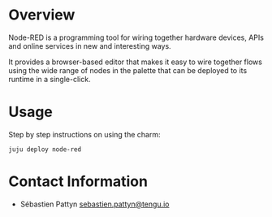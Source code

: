 # Overview

Node-RED is a programming tool for wiring together hardware devices, APIs and online services in new and interesting ways.

It provides a browser-based editor that makes it easy to wire together flows using the wide range of nodes in the palette that can be deployed to its runtime in a single-click.

# Usage

Step by step instructions on using the charm:
```
juju deploy node-red
```

# Contact Information

 - Sébastien Pattyn <sebastien.pattyn@tengu.io>
